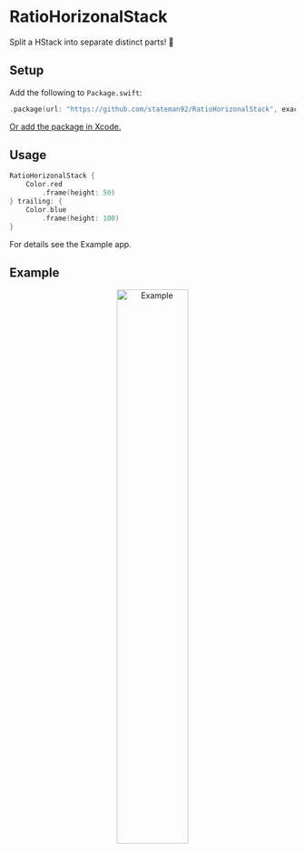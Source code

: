 # RatioHorizonalStack
Split a HStack into separate distinct parts! 🚥

## Setup

Add the following to `Package.swift`:

```swift
.package(url: "https://github.com/stateman92/RatioHorizonalStack", exact: .init(0, 0, 2))
```

[Or add the package in Xcode.](https://developer.apple.com/documentation/xcode/adding-package-dependencies-to-your-app)

## Usage

```swift
RatioHorizonalStack {
    Color.red
        .frame(height: 50)
} trailing: {
    Color.blue
        .frame(height: 100)
}
```

For details see the Example app.

## Example

<p style="text-align:center;"><img src="https://github.com/stateman92/RatioHorizonalStack/blob/main/Resources/screenshot.png?raw=true" width="50%" alt="Example"></p>
